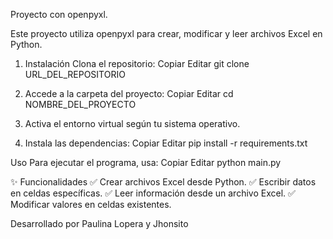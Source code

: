 Proyecto con openpyxl.

Este proyecto utiliza openpyxl para crear, modificar y leer archivos Excel en Python.

1. Instalación
Clona el repositorio:
Copiar
Editar
git clone URL_DEL_REPOSITORIO

2. Accede a la carpeta del proyecto:
Copiar
Editar
cd NOMBRE_DEL_PROYECTO

3. Activa el entorno virtual según tu sistema operativo.
4. Instala las dependencias:
Copiar
Editar
pip install -r requirements.txt


Uso
Para ejecutar el programa, usa:
Copiar
Editar
python main.py


✨ Funcionalidades
✅ Crear archivos Excel desde Python.
✅ Escribir datos en celdas específicas.
✅ Leer información desde un archivo Excel.
✅ Modificar valores en celdas existentes.


Desarrollado por Paulina Lopera y Jhonsito

